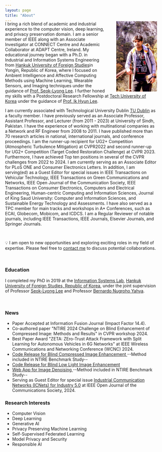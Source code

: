 ```yaml
---
layout: page
title: "About"
---
```


<div style="margin-top: -20px;">
<img src="/files/Thumbnail.png" alt="MUET2018" style="width: 26.7%; margin-left: 35px; float: right;">

</div>

I bring a rich blend of academic and industrial experience to the computer vision, deep learning, and privacy preservation domain. I am a senior member of IEEE along with an Associate Investigator at CONNECT Centre and Academic Collaborator at ADAPT Centre, Ireland. My educational journey began with a Ph.D. in Industrial and Information Systems Engineering from [Hankuk University of Foreign Studies](https://www.hufs.ac.kr/hufs/index.do#link)in Yongin, Republic of Korea, where I focused on Ambient Intelligence and Affective Computing Methods using Machine Learning, Wearable Sensors, and Imaging techniques under the guidance of [Prof. Seok-Lyong Lee](https://scholar.google.com/citations?user=OPcK7J0AAAAJ&hl=en&oi=ao). I further honed my skills with a Postdoctoral Research Fellowship at [Tech University of Korea](https://www.tukorea.ac.kr/en/index.do#none) under the guidance of [Prof. Ik Hyun Lee](https://scholar.google.com/citations?user=nxxe9zEAAAAJ&hl=en&oi=ao).

I am currently associated with Technological University Dublin [TU Dublin](https://www.tudublin.ie/) as a faculty member. I have previously served as an Associate Professor, Assistant Professor, and Lecturer (from 2011 - 2023) at University of Sindh, Pakistan. I have the experience of working with multinational companies as a Network and RF Engineer from 2008 to 2011. I have published more than 70 research articles in national, international journals, and conference proceedings. I am the runner-up recipient for UG2+ Competition (Atmospheric Turbulence Mitigation) at CVPR2022 and second runner-up for UG2+ Competition (Target Coded Restoration Challenge) at CVPR 2023. Furthermore, I have achieved Top ten positions in several of the CVPR challenges from 2022 to 2024. I am currently serving as an Associate Editor for PLoS ONE and Consumer Electronics Letters. In addition, I am serving(ed) as a Guest Editor for special issues in IEEE Transactions on Vehicular Technology, IEEE Transactions on Green Communications and Networks, IEEE Open Journal of the Communication Society, IEEE Transactions on Consumer Electronics, Computers and Electrical Engineering, Human-centric Computing and Information Sciences, Journal of King Saud University: Computer and Information Sciences, and Sustainable Energy Technology and Assessments. I have also served as a TPC member for main tracks and workshops in A* Conferences, such as ECAI, Globecom, Mobicom, and ICDCS. I am a Regular Reviewer of notable journals, including IEEE Transactions, IEEE Journals, Elsevier Journals, and Springer Journals.

<br>

&#x1F4A1; I am open to new opportunities and exploring exciting roles in my field of expertise. Please feel free to [contact me](mailtosunder.ali@ieee.org) to discuss potential collaborations.

<br>

### Education ###
I completed my PhD in 2019 at the [Information Systems Lab](https://www.researchgate.net/lab/Information-Systems-Lab-Seok-Lyong-Lee), <u>Hankuk University of Foreign Studies, Republic of Korea</u>, under the joint supervision of Professor [Seok-Lyong Lee](https://scholar.google.co.kr/citations?user=OPcK7J0AAAAJ&hl=ko) and Professor [Bernardo Nugroho Yahya](https://scholar.google.com/citations?user=I2UXgu0AAAAJ&hl=en).

<!-- I received my <u>M.E.</u> and <u>B.E.</u> degrees from Mehran University of Engineering and Technology, Pakistan in Communication Systems and Networking, and Telecommunication Engineering. My M.E. dissertation supervisor was Professor [Mukhtiar Ali Unar](https://www.linkedin.com/in/mukhtiar-ali-unar-2a8a2aa4/?originalSubdomain=pk). -->

<br>

### News ###

  * Paper Accepted at Information Fusion Journal (Impact Factor 14.4).
  * Co-authored paper "NTIRE 2024 Challenge on Blind Enhancement of Compressed Image: Methods and Results" in CVPR workshop 2024.
  * Best Paper Award "ZETA: ZEro-Trust Attack Framework with Split Learning for Autonomous Vehicles in 6G Networks" at IEEE Wireless Communications and Networking Conference (WCNC) 2024.
  * [ Code Release for Blind Compressed Image Enhancement ](https://github.com/sander-ali/JPEG_Compression_Enhancement_RDAB) --Method included in NTIRE Benchmark Study--
  * [ Code Release for Blind Low Light Image Enhancement ](https://github.com/sander-ali/Low_Light_Image_Enhancement_RDLE)
  * [ Web App for Image Denoising ](https://huggingface.co/spaces/sunder-ali/Image_Denoising_Demo) --Method included in NTIRE Benchmark Study--
  * Serving as Guest Editor for special issue [Industrial Communication Networks (ICNets) for Industry 5.0](https://www.comsoc.org/publications/journals/ieee-ojcoms/cfp/industrial-communication-networks-icnets-industry-50) at IEEE Open Journal of the Communications Society, 2024.

### Research Interests ###
  * Computer Vision
  * Deep Learning
  * Generative AI
  * Privacy Preserving Machine Learning
  * Self-Supervised Federated Learning
  * Model Privacy and Security
  * Responsible AI
